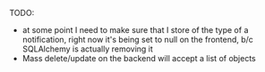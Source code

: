 TODO:
* at some point I need to make sure that I store of the type of a notification,
right now it's being set to null on the frontend, b/c SQLAlchemy is actually removing it
* Mass delete/update on the backend will accept a list of objects